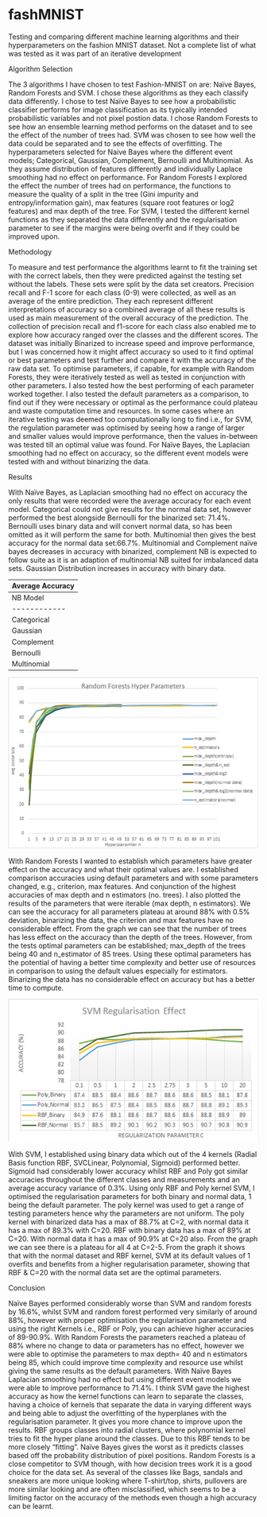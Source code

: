 # fashMNIST
Testing and comparing different machine learning algorithms and their hyperparameters on the fashion MNIST dataset. Not a complete list of what was tested as it was part of an iterative development

Algorithm Selection

The 3 algorithms I have chosen to test Fashion-MNIST on are: Naïve Bayes, Random Forests and
SVM. I chose these algorithms as they each classify data differently. I chose to test Naïve Bayes to
see how a probabilistic classifier performs for image classification as its typically intended
probabilistic variables and not pixel postion data. I chose Random Forests to see how an ensemble
learning method performs on the dataset and to see the effect of the number of trees had. SVM
was chosen to see how well the data could be separated and to see the effects of overfitting. The
hyperparameters selected for Naive Bayes where the different event models; Categorical,
Gaussian, Complement, Bernoulli and Multinomial. As they assume distribution of features
differently and individually Laplace smoothing had no effect on performance. For Random Forests I
explored the effect the number of trees had on performance, the functions to measure the quality
of a split in the tree (Gini impurity and entropy/information gain), max features (square root features
or log2 features) and max depth of the tree. For SVM, I tested the different kernel functions as they
separated the data differently and the regularisation parameter to see if the margins were being
overfit and if they could be improved upon.

Methodology

To measure and test performance the algorithms learnt to fit the training set with the correct labels,
then they were predicted against the testing set without the labels. These sets were split by the
data set creators. Precision recall and F-1 score for each class (0-9) were collected, as well as an
average of the entire prediction. They each represent different interpretations of accuracy so a
combined average of all these results is used as main measurement of the overall accuracy of the
prediction. The collection of precision recall and f1-score for each class also enabled me to explore
how accuracy ranged over the classes and the different scores. The dataset was initially Binarized
to increase speed and improve performance, but I was concerned how it might affect accuracy so
used to it find optimal or best parameters and test further and compare it with the accuracy of the
raw data set. To optimise parameters, if capable, for example with Random Forests, they were
iteratively tested as well as tested in conjunction with other parameters. I also tested how the best
performing of each parameter worked together. I also tested the default parameters as a
comparison, to find out if they were necessary or optimal as the performance could plateau and
waste computation time and resources. In some cases where an iterative testing was deemed too
computationally long to find i.e., for SVM, the regulation parameter was optimised by seeing how a
range of larger and smaller values would improve performance, then the values in-between was
tested till an optimal value was found. For Naïve Bayes, the Laplacian smoothing had no effect on
accuracy, so the different event models were tested with and without binarizing the data.

Results

With Naïve Bayes, as Laplacian smoothing had no effect on accuracy the only results that were
recorded were the average accuracy for each event model. Categorical could not give results for
the normal data set, however performed the best alongside Bernoulli for the binarized set: 71.4%.
Bernoulli uses binary data and will convert normal data, so has been omitted as it will perform the
same for both. Multinomial then gives the best accuracy for the normal data set:66.7%. Multinomial
and Complement naïve bayes decreases in accuracy with binarized, complement NB is expected
to follow suite as it is an adaption of multinomial NB suited for imbalanced data sets. Gaussian
Distribution increases in accuracy with binary data.


|Average Accuracy             |
|-----------------------------|
|NB Model    | normal| binary |
|------------|-------|--------|
|Categorical | N/A   |   71.  |
|Gaussian    | 59.1  |   66.  |
|Complement  | 60.7  |   56   |
|Bernoulli   | N/A   |   71.  |
|Multinomial | 66.7  |   59.  |


![](img/rf.bmp)

With Random Forests I wanted to establish which
parameters have greater effect on the accuracy and
what their optimal values are. I established
comparison accuracies using default parameters and
with some parameters changed, e.g., criterion, max
features. And conjunction of the highest accuracies of
max depth and n estimators (no. trees). I also plotted
the results of the parameters that were iterable (max
depth, n estimators). We can see the accuracy for all
parameters plateau at around 88% with 0.5%
deviation, binarizing the data, the criterion and max features have no considerable effect. From the
graph we can see that the number of trees has less effect on the accuracy than the depth of the
trees. However, from the tests optimal parameters can be established; max_depth of the trees
being 40 and n_estimator of 85 trees. Using these optimal parameters has the potential of having a
better time complexity and better use of resources in comparison to using the default values
especially for estimators. Binarizing the data has no considerable effect on accuracy but has a
better time to compute.


![](img/svm.bmp)

With SVM, I established using binary data which out of
the 4 kernels (Radial Basis function RBF, SVCLinear,
Polynomial, Sigmoid) performed better. Sigmoid had
considerably lower accuracy whilst RBF and Poly got
similar accuracies throughout the different classes and
measurements and an average accuracy variance of
0.3%. Using only RBF and Poly kernel SVM, I optimised
the regularisation parameters for both binary and
normal data, 1 being the default parameter. The poly kernel was used to get a range of testing
parameters hence why the parameters are not uniform. The poly kernel with binarized data has a
max of 88.7% at C=2, with normal data it has a max of 89.3% with C=20. RBF with binary data has
a max of 89% at C=20. With normal data it has a max of 90.9% at C=20 also. From the graph we
can see there is a plateau for all 4 at C=2-5. From the graph it shows that with the normal dataset
and RBF kernel, SVM at its default values of 1 overfits and benefits from a higher regularisation
parameter, showing that RBF & C=20 with the normal data set are the optimal parameters.

Conclusion

Naïve Bayes performed considerably worse than SVM and random forests by 16.6%, whilst SVM
and random forest performed very similarly of around 88%, however with proper optimisation the
regularisation parameter and using the right Kernels i.e., RBF or Poly, you can achieve higher
accuracies of 89-90.9%. With Random Forests the parameters reached a plateau of 88% where no
change to data or parameters has no effect, however we were able to optimise the parameters to
max depth= 40 and n estimators being 85, which could improve time complexity and resource use
whilst giving the same results as the default parameters. With Naïve Bayes Laplacian smoothing
had no effect but using different event models we were able to improve performance to 71.4%. I
think SVM gave the highest accuracy as how the kernel functions can learn to separate the
classes, having a choice of kernels that separate the data in varying different ways and being able
to adjust the overfitting of the hyperplanes with the regularisation parameter. It gives you more
chance to improve upon the results. RBF groups classes into radial clusters, where polynomial
kernel tries to fit the hyper plane around the classes. Due to this RBF tends to be more closely
“fitting”. Naïve Bayes gives the worst as it predicts classes based off the probability distribution of
pixel positions. Random Forests is a close competitor to SVM though, with how decision trees work
it is a good choice for the data set. As several of the classes like Bags, sandals and sneakers are
more unique looking where T-shirt/top, shirts, pullovers are more similar looking and are often
misclassified, which seems to be a limiting factor on the accuracy of the methods even though a
high accuracy can be learnt.
